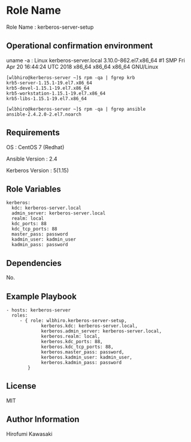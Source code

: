 Role Name
=========

Role Name : kerberos-server-setup



Operational confirmation environment
-------------------------------------

uname -a : Linux kerberos-server.local 3.10.0-862.el7.x86_64 #1 SMP Fri Apr 20 16:44:24 UTC 2018 x86_64 x86_64 x86_64 GNU/Linux

```
[wlbhiro@kerberos-server ~]$ rpm -qa | fgrep krb
krb5-server-1.15.1-19.el7.x86_64
krb5-devel-1.15.1-19.el7.x86_64
krb5-workstation-1.15.1-19.el7.x86_64
krb5-libs-1.15.1-19.el7.x86_64
```

```
[wlbhiro@kerberos-server ~]$ rpm -qa | fgrep ansible
ansible-2.4.2.0-2.el7.noarch
```

Requirements
------------

OS : CentOS 7 (Redhat)

Ansible Version : 2.4

Kerberos Version : 5(1.15)


Role Variables
--------------

```
kerberos:
  kdc: kerberos-server.local
  admin_server: kerberos-server.local
  realm: local
  kdc_ports: 88
  kdc_tcp_ports: 88
  master_pass: password
  kadmin_user: kadmin_user
  kadmin_pass: password
```

Dependencies
------------

No.

Example Playbook
----------------

    - hosts: kerberos-server
      roles:
         - { role: wlbhiro.kerberos-server-setup, 
                 kerberos.kdc: kerberos-server.local,
                 kerberos.admin_server: kerberos-server.local,
                 kerberos.realm: local,
                 kerberos.kdc_ports: 88,
                 kerberos.kdc_tcp_ports: 88,
                 kerberos.master_pass: password,
                 kerberos.kadmin_user: kadmin_user,
                 kerberos.kadmin_pass: password
            }

License
-------

MIT

Author Information
------------------

Hirofumi Kawasaki

